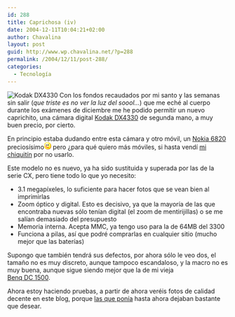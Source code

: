 ```yaml
---
id: 288
title: Caprichosa (iv)
date: 2004-12-11T10:04:21+02:00
author: Chavalina
layout: post
guid: http://www.wp.chavalina.net/?p=288
permalink: /2004/12/11/post-288/
categories:
  - Tecnología
---
```

<img class="imgizqda" src="http://www.chavalina.net/imagenes/fotos/dx4330.jpg" alt="Kodak DX4330" /> Con los fondos recaudados por mi santo y las semanas sin salir (_que triste es no ver la luz del soool…_) que me eché al cuerpo durante los exámenes de diciembre me he podido permitir un nuevo caprichito, una cámara digital <a href="http://quesabesde.com/camdig/productos/cam284g.asp" target="_blank">Kodak DX4330</a> de segunda mano, a muy buen precio, por cierto.

En principio estaba dudando entre esta cámara y otro móvil, un <a href="http://www.nokia.es/telefonos/modelos/nokia6820/index_id6820.jsp" target="_blank">Nokia 6820</a> preciosísimo![emo](/imagenes/emoticonos/guino.gif) pero ¿para qué quiero más móviles, si hasta vendí <a href="http://www.chavalina.net/comentar.php?idpost=198" target="_blank">mi chiquitín</a> por no usarlo.

Este modelo no es nuevo, ya ha sido sustituida y superada por las de la serie CX, pero tiene todo lo que yo necesito:

  * 3.1 megapíxeles, lo suficiente para hacer fotos que se vean bien al imprimirlas
  * Zoom óptico y digital. Esto es decisivo, ya que la mayoría de las que encontraba nuevas sólo tenían digital (el zoom de mentirijillas) o se me salían demasiado del presupuesto
  * Memoria interna. Acepta MMC, ya tengo uso para la de 64MB del 3300
  * Funciona a pilas, así que podré comprarlas en cualquier sitio (mucho mejor que las baterías)

Supongo que también tendrá sus defectos, por ahora sólo le veo dos, el tama&ntilde;o no es muy discreto, aunque tampoco escandaloso, y la macro no es muy buena, aunque sigue siendo mejor que la de mi vieja  
<a href="http://www.benq.com/_la/sp/cameras/camera_dc1500.html" target="_blank">Benq DC 1500</a>.

Ahora estoy haciendo pruebas, a partir de ahora veréis fotos de calidad decente en este blog, porque <a href="http://www.chavalina.net/comentar.php?idpost=29" target="_blank">las que ponía</a> hasta ahora dejaban bastante que desear.